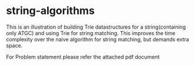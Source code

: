 # string-algorithms
This is an illustration of building Trie datastructures for a string(containing only ATGC) and using Trie for string matching. 
This improves the time complexity over the naive algorithm for string matching, but demands extra space. 

For Problem statement please refer the attached pdf document
